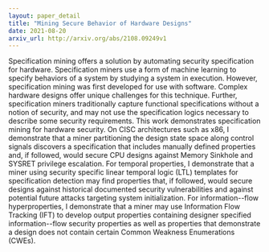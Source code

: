 ```yaml
---
layout: paper_detail
title: "Mining Secure Behavior of Hardware Designs"
date: 2021-08-20
arxiv_url: http://arxiv.org/abs/2108.09249v1
---
```


Specification mining offers a solution by automating security specification for hardware. Specification miners use a form of machine learning to specify behaviors of a system by studying a system in execution. However, specification mining was first developed for use with software. Complex hardware designs offer unique challenges for this technique. Further, specification miners traditionally capture functional specifications without a notion of security, and may not use the specification logics necessary to describe some security requirements.   This work demonstrates specification mining for hardware security. On CISC architectures such as x86, I demonstrate that a miner partitioning the design state space along control signals discovers a specification that includes manually defined properties and, if followed, would secure CPU designs against Memory Sinkhole and SYSRET privilege escalation. For temporal properties, I demonstrate that a miner using security specific linear temporal logic (LTL) templates for specification detection may find properties that, if followed, would secure designs against historical documented security vulnerabilities and against potential future attacks targeting system initialization. For information--flow hyperproperties, I demonstrate that a miner may use Information Flow Tracking (IFT) to develop output properties containing designer specified information--flow security properties as well as properties that demonstrate a design does not contain certain Common Weakness Enumerations (CWEs).
